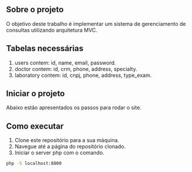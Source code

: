## Sobre o projeto

O objetivo deste trabalho é implementar um sistema de gerenciamento de consultas utilizando arquitetura MVC.

## Tabelas necessárias

1. users contem: id, name, email, password.
2. doctor contem: id, crm, phone, address, specialty.
3. laboratory contem: id, cnpj, phone, address, type_exam.

## Iniciar o projeto

Abaixo estão apresentados os passos para rodar o site.


## Como executar

1. Clone este repositório para a sua máquina.
2. Navegue até a página do repositório clonado.
3. Iniciar o server php com o comando.
  ```sh
  php -S localhost:8000
  ```
